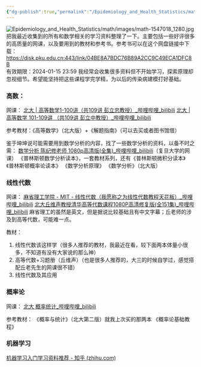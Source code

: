 ```yaml
---
{"dg-publish":true,"permalink":"/Epidemiology_and_Health_Statistics/math/资料汇总/","dgPassFrontmatter":true}
---
```


![Epidemiology_and_Health_Statistics/math/images/math-1547018_1280.jpg](/img/user/Epidemiology_and_Health_Statistics/math/images/math-1547018_1280.jpg)
把我最近收集到的所有和数学相关的学习资料整理了一下。主要包括一些好评很多的高质量的网课，以及要用到的教材和参考书。参考书可以在这个网盘链接中下载：
https://disk.pku.edu.cn:443/link/04BE8A7BDC76B89A2CC9C49ECA1DFC8B  
有效期限：2024-01-15 23:59
我经常会收集很多资料但不开始学习，探索原理却忽视细节。希望能坚持把这些课程学完学精，为以后的传染病建模打好基础。

### 高数：
 网课：
[北大 | 高等数学1-100讲（共109讲 彭立忠教授）_哔哩哔哩_bilibili](https://www.bilibili.com/video/BV1Nb411j7Y2/?spm_id_from=333.337.search-card.all.click&vd_source=355965b10a777e5ce7e7212a71618cdc)
[北大 | 高等数学 101-109讲 （共109讲 彭立中教授）_哔哩哔哩_bilibili](https://www.bilibili.com/video/BV1ob411L7my/?spm_id_from=333.999.0.0)

参考教材：《高等数学》（北大版）+《解题指南》（可以去买或者图书馆借）

鉴于坤坤说可能需要用到数学分析的内容，找了一些数学分析的资料，以备不时之需：
[数学分析 陈纪修老师 1080p高清版(全集)_哔哩哔哩_bilibili](https://www.bilibili.com/video/BV15v411g7VP/?spm_id_from=333.337.search-card.all.click&vd_source=355965b10a777e5ce7e7212a71618cdc)（复旦大学的网课）
《普林斯顿数学分析读本》，一套教材系列，还有《普林斯顿微积分读本》《普林斯顿概率论读本》
《数学分析原理》
《数学分析》（北大版）

### 线性代数
网课：
[麻省理工学院 - MIT - 线性代数（我愿称之为线性代数教程天花板）_哔哩哔哩_bilibili](https://www.bilibili.com/video/BV16Z4y1U7oU/?spm_id_from=333.337.search-card.all.click&vd_source=355965b10a777e5ce7e7212a71618cdc)
[北大丘维声教授清华高等代数课程1080P高清修复版(全151集)_哔哩哔哩_bilibili](https://www.bilibili.com/video/BV1jR4y1M78W/?spm_id_from=333.337.search-card.all.click)
麻省理工的虽然是英文，但是据说比较基础且有中文字幕；丘老师的涉及到高等代数，可能难一点。

教材：
1. 线性代数该这样学（很多人推荐的教材，我最近在看，较下面两本体量小很多，不知道有没有大家说的那么神）
2. 高等代数+习题册（丘维声）（也是很多人推荐的，大三的时候自学过，感觉搭配丘老先生的网课很不错）
3. 线性代数及其应用

### 概率论
网课：
[北大 概率统计_哔哩哔哩_bilibili](https://www.bilibili.com/video/BV1yW411G7qz/?spm_id_from=333.337.search-card.all.click&vd_source=355965b10a777e5ce7e7212a71618cdc)

参考教材：
《概率与统计》（北大第二版）就我上次买的那两本
《概率论基础教程》

### 机器学习
[机器学习入门学习资料推荐 - 知乎 (zhihu.com)](https://zhuanlan.zhihu.com/p/60877739)


